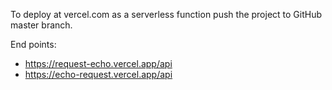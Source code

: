 To deploy at vercel.com as a serverless function
push the project to GitHub master branch.

End points:
- https://request-echo.vercel.app/api
- https://echo-request.vercel.app/api